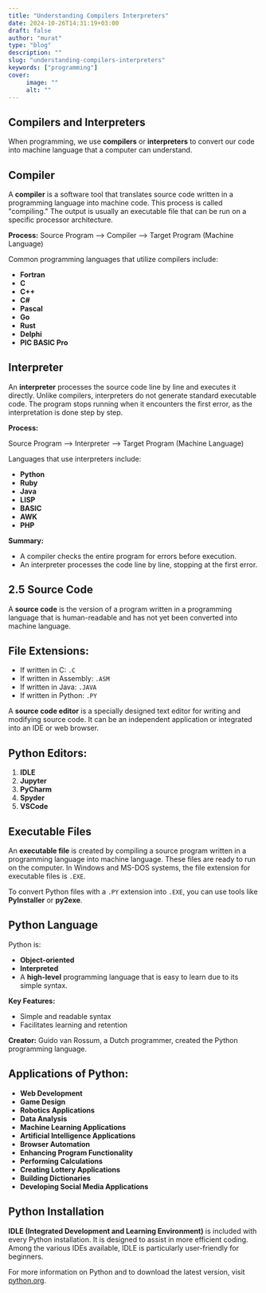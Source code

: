 ```yaml
---
title: "Understanding Compilers Interpreters"
date: 2024-10-26T14:31:19+03:00
draft: false
author: "murat"
type: "blog"
description: ""
slug: "understanding-compilers-interpreters"
keywords: ["programming"]
cover:
     image: ""
     alt: ""
---
```


## Compilers and Interpreters

When programming, we use **compilers** or **interpreters** to convert our code into machine language that a computer can understand.

## Compiler
A **compiler** is a software tool that translates source code written in a programming language into machine code. This process is called "compiling." The output is usually an executable file that can be run on a specific processor architecture.

**Process:**
Source Program --> Compiler --> Target Program (Machine Language)

Common programming languages that utilize compilers include:
- **Fortran**
- **C**
- **C++**
- **C#**
- **Pascal**
- **Go**
- **Rust**
- **Delphi**
- **PIC BASIC Pro**

## Interpreter
An **interpreter** processes the source code line by line and executes it directly. Unlike compilers, interpreters do not generate standard executable code. The program stops running when it encounters the first error, as the interpretation is done step by step.

**Process:**

Source Program --> Interpreter --> Target Program (Machine Language)

Languages that use interpreters include:
- **Python**
- **Ruby**
- **Java**
- **LISP**
- **BASIC**
- **AWK**
- **PHP**

**Summary:**
- A compiler checks the entire program for errors before execution.
- An interpreter processes the code line by line, stopping at the first error.

## 2.5 Source Code

A **source code** is the version of a program written in a programming language that is human-readable and has not yet been converted into machine language. 

## File Extensions:
- If written in C: `.C`
- If written in Assembly: `.ASM`
- If written in Java: `.JAVA`
- If written in Python: `.PY`

A **source code editor** is a specially designed text editor for writing and modifying source code. It can be an independent application or integrated into an IDE or web browser.

## Python Editors:
1. **IDLE**
2. **Jupyter**
3. **PyCharm**
4. **Spyder**
5. **VSCode**

## Executable Files

An **executable file** is created by compiling a source program written in a programming language into machine language. These files are ready to run on the computer. In Windows and MS-DOS systems, the file extension for executable files is `.EXE`.

To convert Python files with a `.PY` extension into `.EXE`, you can use tools like **PyInstaller** or **py2exe**.

## Python Language

Python is:
- **Object-oriented**
- **Interpreted**
- A **high-level** programming language that is easy to learn due to its simple syntax.

**Key Features:**
- Simple and readable syntax
- Facilitates learning and retention

**Creator:** Guido van Rossum, a Dutch programmer, created the Python programming language.

## Applications of Python:
- **Web Development**
- **Game Design**
- **Robotics Applications**
- **Data Analysis**
- **Machine Learning Applications**
- **Artificial Intelligence Applications**
- **Browser Automation**
- **Enhancing Program Functionality**
- **Performing Calculations**
- **Creating Lottery Applications**
- **Building Dictionaries**
- **Developing Social Media Applications**

## Python Installation

**IDLE (Integrated Development and Learning Environment)** is included with every Python installation. It is designed to assist in more efficient coding. Among the various IDEs available, IDLE is particularly user-friendly for beginners.

For more information on Python and to download the latest version, visit [python.org](https://www.python.org/).
